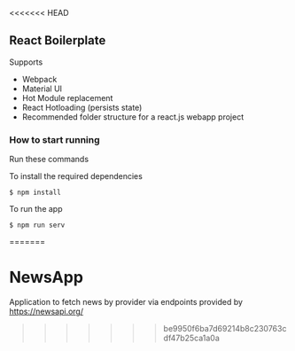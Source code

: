 <<<<<<< HEAD
## React Boilerplate

Supports

- Webpack
- Material UI
- Hot Module replacement
- React Hotloading (persists state)
- Recommended folder structure for a react.js webapp project 

### How to start running
Run these commands

To install the required dependencies 

	$ npm install
	
To run the app
 	
	$ npm run serv
=======
# NewsApp
Application to fetch news by provider via endpoints provided by https://newsapi.org/
>>>>>>> be9950f6ba7d69214b8c230763cdf47b25ca1a0a
